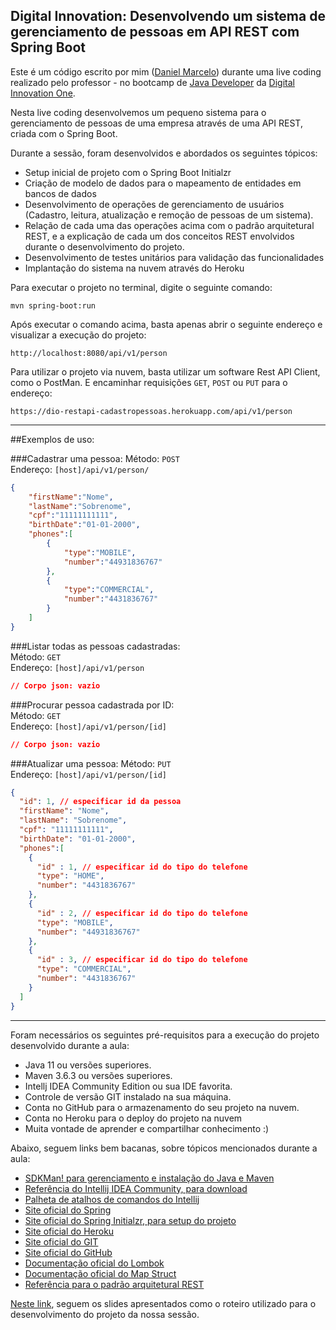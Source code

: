<h2>Digital Innovation: Desenvolvendo um sistema de gerenciamento de pessoas em API REST com Spring Boot</h2>

Este é um código escrito por mim ([Daniel Marcelo](https://web.digitalinnovation.one/users/danielmarcelo_junior)) durante uma live coding realizado pelo professor - no bootcamp de [Java Developer](https://web.digitalinnovation.one/track/java-developer) da [Digital Innovation One](https://digitalinnovation.one).

Nesta live coding desenvolvemos um pequeno sistema para o gerenciamento de pessoas de uma empresa através de uma API REST, criada com o Spring Boot.

Durante a sessão, foram desenvolvidos e abordados os seguintes tópicos:

* Setup inicial de projeto com o Spring Boot Initialzr
* Criação de modelo de dados para o mapeamento de entidades em bancos de dados
* Desenvolvimento de operações de gerenciamento de usuários (Cadastro, leitura, atualização e remoção de pessoas de um sistema).
* Relação de cada uma das operações acima com o padrão arquitetural REST, e a explicação de cada um dos conceitos REST envolvidos durante o desenvolvimento do projeto.
* Desenvolvimento de testes unitários para validação das funcionalidades
* Implantação do sistema na nuvem através do Heroku

Para executar o projeto no terminal, digite o seguinte comando:

```shell script
mvn spring-boot:run 
```

Após executar o comando acima, basta apenas abrir o seguinte endereço e visualizar a execução do projeto:

```
http://localhost:8080/api/v1/person
```

Para utilizar o projeto via nuvem, basta utilizar um software Rest API Client, como o PostMan. E encaminhar requisições `GET`, `POST` ou `PUT` para o endereço:

```
https://dio-restapi-cadastropessoas.herokuapp.com/api/v1/person
```
---
##Exemplos de uso:

###Cadastrar uma pessoa:
Método: `POST`  
Endereço: `[host]/api/v1/person/`
```json
{
	"firstName":"Nome",
	"lastName":"Sobrenome",
	"cpf":"11111111111",
	"birthDate":"01-01-2000",
	"phones":[
	    {
			"type":"MOBILE",
			"number":"44931836767"
		},
		{
			"type":"COMMERCIAL",
			"number":"4431836767"
		}
	]
}
```

###Listar todas as pessoas cadastradas:  
Método: `GET`  
Endereço: `[host]/api/v1/person`  
```json
// Corpo json: vazio
```

###Procurar pessoa cadastrada por ID:  
Método: `GET`  
Endereço: `[host]/api/v1/person/[id]`  
```json
// Corpo json: vazio
```

###Atualizar uma pessoa:
Método: `PUT`  
Endereço: `[host]/api/v1/person/[id]`
```json
{
  "id": 1, // especificar id da pessoa
  "firstName": "Nome",
  "lastName": "Sobrenome",
  "cpf": "11111111111",
  "birthDate": "01-01-2000",
  "phones":[
    {
      "id" : 1, // especificar id do tipo do telefone
      "type": "HOME",
      "number": "4431836767"
    },
    {
      "id" : 2, // especificar id do tipo do telefone
      "type": "MOBILE",
      "number": "44931836767"
    },
    {
      "id" : 3, // especificar id do tipo do telefone
      "type": "COMMERCIAL", 
      "number": "4431836767"
    }
  ]
}
```
---
Foram necessários os seguintes pré-requisitos para a execução do projeto desenvolvido durante a aula:

* Java 11 ou versões superiores.
* Maven 3.6.3 ou versões superiores.
* Intellj IDEA Community Edition ou sua IDE favorita.
* Controle de versão GIT instalado na sua máquina.
* Conta no GitHub para o armazenamento do seu projeto na nuvem.
* Conta no Heroku para o deploy do projeto na nuvem
* Muita vontade de aprender e compartilhar conhecimento :)

Abaixo, seguem links bem bacanas, sobre tópicos mencionados durante a aula:

* [SDKMan! para gerenciamento e instalação do Java e Maven](https://sdkman.io/)
* [Referência do Intellij IDEA Community, para download](https://www.jetbrains.com/idea/download)
* [Palheta de atalhos de comandos do Intellij](https://resources.jetbrains.com/storage/products/intellij-idea/docs/IntelliJIDEA_ReferenceCard.pdf)
* [Site oficial do Spring](https://spring.io/)
* [Site oficial do Spring Initialzr, para setup do projeto](https://start.spring.io/)
* [Site oficial do Heroku](https://www.heroku.com/)
* [Site oficial do GIT](https://git-scm.com/)
* [Site oficial do GitHub](http://github.com/)
* [Documentação oficial do Lombok](https://projectlombok.org/)
* [Documentação oficial do Map Struct](https://mapstruct.org/)
* [Referência para o padrão arquitetural REST](https://restfulapi.net/)

[Neste link](https://drive.google.com/file/d/1crVPOVl6ok2HeYjh3fjQuGQn2lDZVHrn/view?usp=sharing), seguem os slides apresentados como o roteiro utilizado para o desenvolvimento do projeto da nossa sessão.
